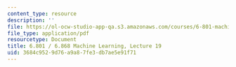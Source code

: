 ```yaml
---
content_type: resource
description: ''
file: https://ol-ocw-studio-app-qa.s3.amazonaws.com/courses/6-801-machine-vision-fall-2020/3684c9529d76a9a87fe3db7ae5e91f71_MIT6_801F20_lec19.pdf
file_type: application/pdf
resourcetype: Document
title: 6.801 / 6.868 Machine Learning, Lecture 19
uid: 3684c952-9d76-a9a8-7fe3-db7ae5e91f71
---
```

